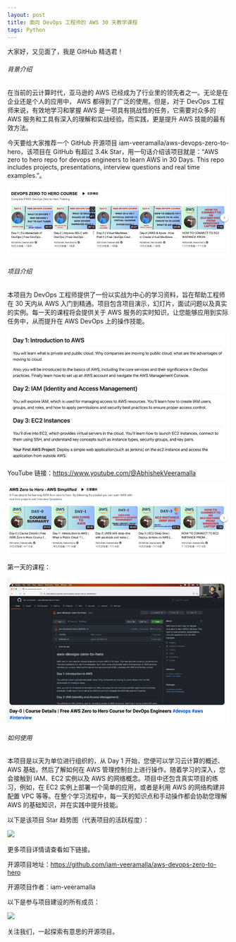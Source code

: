 ```yaml
---
layout: post
title: 面向 DevOps 工程师的 AWS 30 天教学课程
tags: Python
---
```


大家好，又见面了，我是 GitHub 精选君！

###### 背景介绍

在当前的云计算时代，亚马逊的 AWS 已经成为了行业里的领先者之一。无论是在企业还是个人的应用中， AWS 都得到了广泛的使用。但是，对于 DevOps 工程师来说，有效地学习和掌握 AWS 是一项具有挑战性的任务，它需要对众多的 AWS 服务和工具有深入的理解和实战经验。而实践，更是提升 AWS 技能的最有效方法。

今天要给大家推荐一个 GitHub 开源项目 iam-veeramalla/aws-devops-zero-to-hero，该项目在 GitHub 有超过 3.4k Star，用一句话介绍该项目就是：“AWS zero to hero repo for devops engineers to learn AWS in 30 Days. This repo includes projects, presentations, interview questions and real time examples.”。

![](https://raw.githubusercontent.com/ZhuPeng/pic/master/images/compress_image-20240221224647071.png)

###### 项目介绍

本项目为 DevOps 工程师提供了一份以实战为中心的学习资料，旨在帮助工程师在 30 天内从 AWS 入门到精通。项目包含项目演示，幻灯片，面试问题以及真实的实例。每一天的课程将会提供关于 AWS 服务的实时知识，让您能够应用到实际任务中，从而提升在 AWS DevOps 上的操作技能。

![](https://raw.githubusercontent.com/ZhuPeng/pic/master/images/compress_image-20240221224733676.png)

YouTube 链接：https://www.youtube.com/@AbhishekVeeramalla

![](https://raw.githubusercontent.com/ZhuPeng/pic/master/images/compress_image-20240221224816843.png)

第一天的课程：

![](https://raw.githubusercontent.com/ZhuPeng/pic/master/images/compress_image-20240221224838489.png)

###### 如何使用

本项目是以天为单位进行组织的，从 Day 1 开始，您便可以学习云计算的概述、AWS 基础，然后了解如何在 AWS 管理控制台上进行操作。随着学习的深入，您会接触到 IAM、EC2 实例以及 AWS 的网络概念。项目中还包含真实项目的练习，例如，在 EC2 实例上部署一个简单的应用，或者是利用 AWS 的网络构建并配置 VPC 等等。在整个学习流程中，每一天的知识点和手动操作都会协助您理解 AWS 的基础知识，并在实践中提升技能。


以下是该项目 Star 趋势图（代表项目的活跃程度）：

![](https://api.star-history.com/svg?repos=iam-veeramalla/aws-devops-zero-to-hero&type=Timeline)

更多项目详情请查看如下链接。

开源项目地址：https://github.com/iam-veeramalla/aws-devops-zero-to-hero 

开源项目作者：iam-veeramalla

以下是参与项目建设的所有成员：

![](https://contrib.rocks/image?repo=iam-veeramalla/aws-devops-zero-to-hero)

关注我们，一起探索有意思的开源项目。

